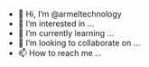 - 👋 Hi, I’m @armeltechnology
- 👀 I’m interested in ...
- 🌱 I’m currently learning ...
- 💞️ I’m looking to collaborate on ...
- 📫 How to reach me ...

<!---
armeltechnology/armeltechnology is a ✨ special ✨ repository because its `README.md` (this file) appears on your GitHub profile.
You can click the Preview link to take a look at your changes.
--->
